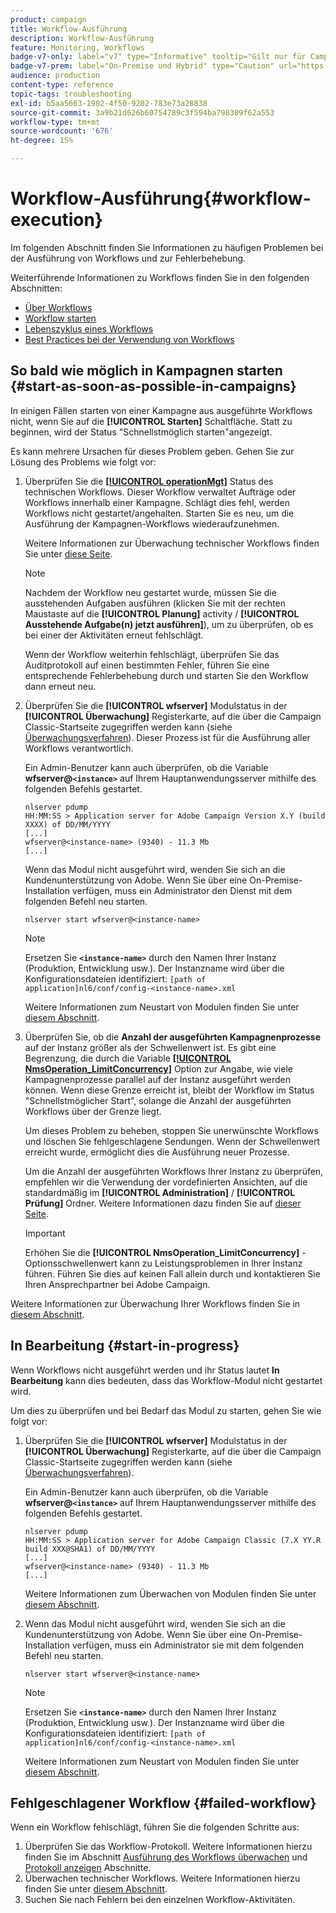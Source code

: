 ```yaml
---
product: campaign
title: Workflow-Ausführung
description: Workflow-Ausführung
feature: Monitoring, Workflows
badge-v7-only: label="v7" type="Informative" tooltip="Gilt nur für Campaign Classic v7"
badge-v7-prem: label="On-Premise und Hybrid" type="Caution" url="https://experienceleague.adobe.com/docs/campaign-classic/using/installing-campaign-classic/architecture-and-hosting-models/hosting-models-lp/hosting-models.html?lang=de" tooltip="Gilt nur für Hybrid- und On-Premise-Bereitstellungen"
audience: production
content-type: reference
topic-tags: troubleshooting
exl-id: b5aa5663-1902-4f50-9202-783e73a28838
source-git-commit: 3a9b21d626b60754789c3f594ba798309f62a553
workflow-type: tm+mt
source-wordcount: '676'
ht-degree: 15%

---
```


# Workflow-Ausführung{#workflow-execution}



Im folgenden Abschnitt finden Sie Informationen zu häufigen Problemen bei der Ausführung von Workflows und zur Fehlerbehebung.

Weiterführende Informationen zu Workflows finden Sie in den folgenden Abschnitten:

* [Über Workflows](../../workflow/using/about-workflows.md)
* [Workflow starten](../../workflow/using/starting-a-workflow.md)
* [Lebenszyklus eines Workflows](../../workflow/using/workflow-life-cycle.md)
* [Best Practices bei der Verwendung von Workflows](../../workflow/using/workflow-best-practices.md)

## So bald wie möglich in Kampagnen starten {#start-as-soon-as-possible-in-campaigns}

In einigen Fällen starten von einer Kampagne aus ausgeführte Workflows nicht, wenn Sie auf die **[!UICONTROL Starten]** Schaltfläche. Statt zu beginnen, wird der Status &quot;Schnellstmöglich starten&quot;angezeigt.

Es kann mehrere Ursachen für dieses Problem geben. Gehen Sie zur Lösung des Problems wie folgt vor:

1. Überprüfen Sie die [**[!UICONTROL operationMgt]**](../../workflow/using/about-technical-workflows.md) Status des technischen Workflows. Dieser Workflow verwaltet Aufträge oder Workflows innerhalb einer Kampagne. Schlägt dies fehl, werden Workflows nicht gestartet/angehalten. Starten Sie es neu, um die Ausführung der Kampagnen-Workflows wiederaufzunehmen.

   Weitere Informationen zur Überwachung technischer Workflows finden Sie unter [diese Seite](../../workflow/using/monitoring-technical-workflows.md).

   >[!NOTE]
   >
   >Nachdem der Workflow neu gestartet wurde, müssen Sie die ausstehenden Aufgaben ausführen (klicken Sie mit der rechten Maustaste auf die **[!UICONTROL Planung]** activity / **[!UICONTROL Ausstehende Aufgabe(n) jetzt ausführen]**), um zu überprüfen, ob es bei einer der Aktivitäten erneut fehlschlägt.

   Wenn der Workflow weiterhin fehlschlägt, überprüfen Sie das Auditprotokoll auf einen bestimmten Fehler, führen Sie eine entsprechende Fehlerbehebung durch und starten Sie den Workflow dann erneut neu.

1. Überprüfen Sie die **[!UICONTROL wfserver]** Modulstatus in der **[!UICONTROL Überwachung]** Registerkarte, auf die über die Campaign Classic-Startseite zugegriffen werden kann (siehe [Überwachungsverfahren](../../production/using/monitoring-processes.md)). Dieser Prozess ist für die Ausführung aller Workflows verantwortlich.

   Ein Admin-Benutzer kann auch überprüfen, ob die Variable **wfserver@`<instance>`** auf Ihrem Hauptanwendungsserver mithilfe des folgenden Befehls gestartet.

   ```
   nlserver pdump
   HH:MM:SS > Application server for Adobe Campaign Version X.Y (build XXXX) of DD/MM/YYYY
   [...]
   wfserver@<instance-name> (9340) - 11.3 Mb
   [...]
   ```

   Wenn das Modul nicht ausgeführt wird, wenden Sie sich an die Kundenunterstützung von Adobe. Wenn Sie über eine On-Premise-Installation verfügen, muss ein Administrator den Dienst mit dem folgenden Befehl neu starten.

   ```
   nlserver start wfserver@<instance-name>
   ```

   >[!NOTE]
   >
   >Ersetzen Sie **`<instance-name>`** durch den Namen Ihrer Instanz (Produktion, Entwicklung usw.). Der Instanzname wird über die Konfigurationsdateien identifiziert:
   >`[path of application]nl6/conf/config-<instance-name>.xml`

   Weitere Informationen zum Neustart von Modulen finden Sie unter [diesem Abschnitt](../../production/using/usual-commands.md#module-launch-commands).

1. Überprüfen Sie, ob die **Anzahl der ausgeführten Kampagnenprozesse** auf der Instanz größer als der Schwellenwert ist. Es gibt eine Begrenzung, die durch die Variable [**[!UICONTROL NmsOperation_LimitConcurrency]**](../../installation/using/configuring-campaign-options.md#campaign-e-workflow-management) Option zur Angabe, wie viele Kampagnenprozesse parallel auf der Instanz ausgeführt werden können. Wenn diese Grenze erreicht ist, bleibt der Workflow im Status &quot;Schnellstmöglicher Start&quot;, solange die Anzahl der ausgeführten Workflows über der Grenze liegt.

   Um dieses Problem zu beheben, stoppen Sie unerwünschte Workflows und löschen Sie fehlgeschlagene Sendungen. Wenn der Schwellenwert erreicht wurde, ermöglicht dies die Ausführung neuer Prozesse.

   Um die Anzahl der ausgeführten Workflows Ihrer Instanz zu überprüfen, empfehlen wir die Verwendung der vordefinierten Ansichten, auf die standardmäßig im **[!UICONTROL Administration]** / **[!UICONTROL Prüfung]** Ordner. Weitere Informationen dazu finden Sie auf [dieser Seite](../../workflow/using/monitoring-workflow-execution.md#filtering-workflows-status).

   >[!IMPORTANT]
   >
   >Erhöhen Sie die **[!UICONTROL NmsOperation_LimitConcurrency]** -Optionsschwellenwert kann zu Leistungsproblemen in Ihrer Instanz führen. Führen Sie dies auf keinen Fall allein durch und kontaktieren Sie Ihren Ansprechpartner bei Adobe Campaign.

Weitere Informationen zur Überwachung Ihrer Workflows finden Sie in [diesem Abschnitt](../../workflow/using/monitoring-workflow-execution.md).

## In Bearbeitung {#start-in-progress}

Wenn Workflows nicht ausgeführt werden und ihr Status lautet **In Bearbeitung** kann dies bedeuten, dass das Workflow-Modul nicht gestartet wird.

Um dies zu überprüfen und bei Bedarf das Modul zu starten, gehen Sie wie folgt vor:

1. Überprüfen Sie die **[!UICONTROL wfserver]** Modulstatus in der **[!UICONTROL Überwachung]** Registerkarte, auf die über die Campaign Classic-Startseite zugegriffen werden kann (siehe [Überwachungsverfahren](../../production/using/monitoring-processes.md)).

   Ein Admin-Benutzer kann auch überprüfen, ob die Variable **wfserver@`<instance>`** auf Ihrem Hauptanwendungsserver mithilfe des folgenden Befehls gestartet.

   ```
   nlserver pdump
   HH:MM:SS > Application server for Adobe Campaign Classic (7.X YY.R build XXX@SHA1) of DD/MM/YYYY
   [...]
   wfserver@<instance-name> (9340) - 11.3 Mb
   [...]
   ```

   Weitere Informationen zum Überwachen von Modulen finden Sie unter [diesem Abschnitt](../../production/using/usual-commands.md#monitoring-commands-).

1. Wenn das Modul nicht ausgeführt wird, wenden Sie sich an die Kundenunterstützung von Adobe. Wenn Sie über eine On-Premise-Installation verfügen, muss ein Administrator sie mit dem folgenden Befehl neu starten.

   ```
   nlserver start wfserver@<instance-name>
   ```

   >[!NOTE]
   >
   >Ersetzen Sie **`<instance-name>`** durch den Namen Ihrer Instanz (Produktion, Entwicklung usw.). Der Instanzname wird über die Konfigurationsdateien identifiziert:
   >`[path of application]nl6/conf/config-<instance-name>.xml`

   Weitere Informationen zum Neustart von Modulen finden Sie unter [diesem Abschnitt](../../production/using/usual-commands.md#module-launch-commands).

## Fehlgeschlagener Workflow {#failed-workflow}

Wenn ein Workflow fehlschlägt, führen Sie die folgenden Schritte aus:

1. Überprüfen Sie das Workflow-Protokoll. Weitere Informationen hierzu finden Sie im Abschnitt [Ausführung des Workflows überwachen](../../workflow/using/monitoring-workflow-execution.md) und [Protokoll anzeigen](../../workflow/using/monitoring-workflow-execution.md#displaying-logs) Abschnitte.
1. Überwachen technischer Workflows. Weitere Informationen hierzu finden Sie unter [diesem Abschnitt](../../workflow/using/monitoring-technical-workflows.md).
1. Suchen Sie nach Fehlern bei den einzelnen Workflow-Aktivitäten.
